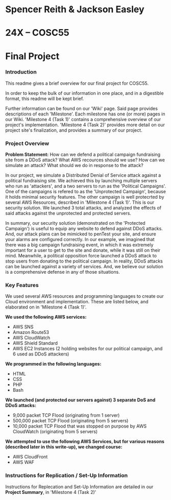 # Spencer Reith & Jackson Easley
# 24X – COSC55
# Final Project

### Introduction

This readme gives a brief overview for our final project for COSC55.

In order to keep the bulk of our information in one place, and in a digestible format, this readme will be kept brief.

Further information can be found on our 'Wiki' page. Said page provides descriptions of each 'Milestone'. Each milestone has one (or more) pages in our Wiki.
'Milestone 4 (Task 1)' contains a comprehensive overview of our project's implementation. 'Milestone 4 (Task 2)' provides more detail on our project site's finalization, and provides a summary of our project.

### Project Overview

**Problem Statement:** How can we defend a political campaign fundraising site from a DDoS attack? What AWS recources should we use? How can we simulate an attack? What should we do in response to the attack?

In our project, we simulate a Distributed Denial of Service attack against a political fundraising site. We achieved this by launching multiple servers who run as 'attackers', and a two servers to run as the 'Political Campaigns'. One of the campaigns is refered to as the 'Unprotected Campaign', because it holds minimal security features. The other campaign is well protecrted by several AWS Resources, described in 'Milestone 4 (Task 1)'. This is our security solution. We launched 3 total attacks, and analyzed the effects of said attacks against the unprotected and protected servers.

In summary, our security solution (demonstrated on the 'Protected Campaign') is useful to equip any website to defend against DDoS attacks. And, our attack plans can be mimicked to penTest your site, and ensure your alarms are configured correctly. In our example, we imagined that there was a big campaign fundraising event, in which it was extremely important for a user to get to the site and donate, while it was still on their mind. Meanwhile, a political opposition force launched a DDoS attack to stop users from donating to the political campaign. In reality, DDoS attacks can be launched against a variety of services. And, we believe our solution is a comprehensive defense in any of those situations.

### Key Features

We used several AWS resources and programming languages to create our Cloud environment and implementation. These are listed below, and elaborated on in 'Milestone 4 (Task 1)'.

**We used the following AWS services:**
- AWS SNS
- Amazon Route53
- AWS CloudWatch
- AWS Shield Standard
- AWS EC2 Instances (2 holding websites for our political campaign, and 6 used as DDoS attackers)

**We programmed in the following languages:**
- HTML
- CSS
- PHP
- Bash

**We launched (and protected our servers against) 3 separate DoS and DDoS attacks:**
- 9,000 packet TCP Flood (originating from 1 server)
- 500,000 packet TCP Flood (originating from 5 servers)
- 10,000 packet TCP Flood that was stopped on purpose by AWS CloudWatch (originating from 5 servers)

**We attempted to use the following AWS Services, but for various reasons (described later in this write-up), we changed course:**
- AWS CloudFront
- AWS WAF

### Instructions for Replication / Set-Up Information
Instructions for Replecation and Set-Up Information are detailed in our **Project Summary**, in 'Milestone 4 (Task 2)'
